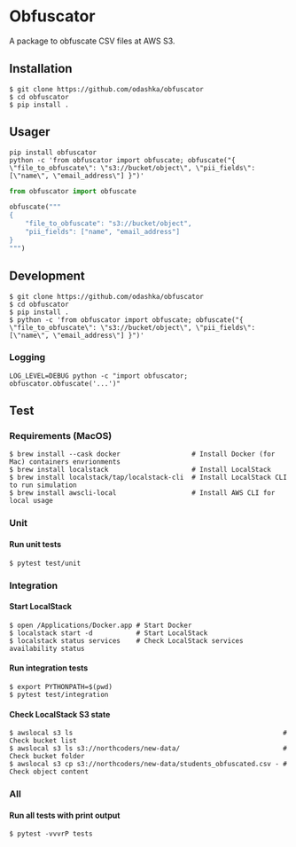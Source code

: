 # Obfuscator

A package to obfuscate CSV files at AWS S3.

## Installation

```
$ git clone https://github.com/odashka/obfuscator
$ cd obfuscator
$ pip install .
```

## Usager

```shell
pip install obfuscator
python -c 'from obfuscator import obfuscate; obfuscate("{  \"file_to_obfuscate\": \"s3://bucket/object\", \"pii_fields\": [\"name\", \"email_address\"] }")'
```

```python
from obfuscator import obfuscate

obfuscate("""
{
    "file_to_obfuscate": "s3://bucket/object",
    "pii_fields": ["name", "email_address"]
}
""")
```

## Development

```shell
$ git clone https://github.com/odashka/obfuscator
$ cd obfuscator
$ pip install .
$ python -c 'from obfuscator import obfuscate; obfuscate("{  \"file_to_obfuscate\": \"s3://bucket/object\", \"pii_fields\": [\"name\", \"email_address\"] }")'
```

### Logging

```shell
LOG_LEVEL=DEBUG python -c "import obfuscator; obfuscator.obfuscate('...')" 
```

## Test

### Requirements (MacOS)

```
$ brew install --cask docker                  # Install Docker (for Mac) containers envrionments
$ brew install localstack                     # Install LocalStack
$ brew install localstack/tap/localstack-cli  # Install LocalStack CLI to run simulation
$ brew install awscli-local                   # Install AWS CLI for local usage
```

### Unit

#### Run unit tests

```
$ pytest test/unit 
```

### Integration

#### Start LocalStack

```
$ open /Applications/Docker.app # Start Docker
$ localstack start -d           # Start LocalStack
$ localstack status services    # Check LocalStack services availability status
```

#### Run integration tests

```
$ export PYTHONPATH=$(pwd)
$ pytest test/integration
```

#### Check LocalStack S3 state

```
$ awslocal s3 ls                                                     # Check bucket list
$ awslocal s3 ls s3://northcoders/new-data/                          # Check bucket folder
$ awslocal s3 cp s3://northcoders/new-data/students_obfuscated.csv - # Check object content
```

### All

#### Run all tests with print output

```
$ pytest -vvvrP tests
```